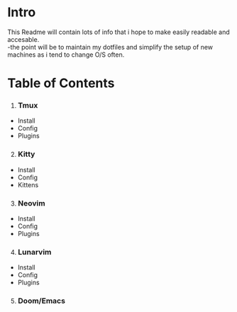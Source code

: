 # Intro 



<p> This Readme will contain lots of info that i hope to make easily readable and accesable.<br>
-the point will be to maintain my dotfiles and simplify the setup of new machines as i tend to change O/S often.
</p>  

# Table of Contents  

1. ### Tmux  
  - Install  
  - Config  
  - Plugins  
2. ### Kitty  
  - Install  
  - Config  
  - Kittens  
3. ### Neovim  
  - Install  
  - Config  
  - Plugins  
4. ### Lunarvim  
  - Install
  - Config
  - Plugins  
5. ### Doom/Emacs
